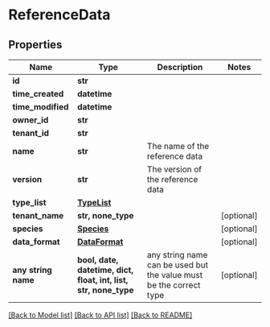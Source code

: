 # ReferenceData


## Properties
Name | Type | Description | Notes
------------ | ------------- | ------------- | -------------
**id** | **str** |  | 
**time_created** | **datetime** |  | 
**time_modified** | **datetime** |  | 
**owner_id** | **str** |  | 
**tenant_id** | **str** |  | 
**name** | **str** | The name of the reference data | 
**version** | **str** | The version of the reference data | 
**type_list** | [**TypeList**](TypeList.md) |  | 
**tenant_name** | **str, none_type** |  | [optional] 
**species** | [**Species**](Species.md) |  | [optional] 
**data_format** | [**DataFormat**](DataFormat.md) |  | [optional] 
**any string name** | **bool, date, datetime, dict, float, int, list, str, none_type** | any string name can be used but the value must be the correct type | [optional]

[[Back to Model list]](../README.md#documentation-for-models) [[Back to API list]](../README.md#documentation-for-api-endpoints) [[Back to README]](../README.md)



